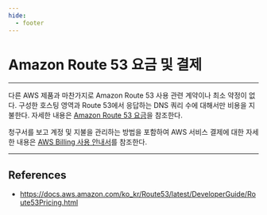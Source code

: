 ```yaml
---
hide:
  - footer
---
```


# Amazon Route 53 요금 및 결제

---

다른 AWS 제품과 마찬가지로 Amazon Route 53 사용 관련 계약이나 최소 약정이 없다. 구성한 호스팅 영역과 Route 53에서 응답하는 DNS 쿼리 수에 대해서만 비용을 지불한다. 자세한 내용은 [Amazon Route 53 요금](http://aws.amazon.com/route53/pricing/)을 참조한다.

청구서를 보고 계정 및 지불을 관리하는 방법을 포함하여 AWS 서비스 결제에 대한 자세한 내용은 [AWS Billing 사용 안내서](https://docs.aws.amazon.com/awsaccountbilling/latest/aboutv2/)를 참조한다.

---

## References

- <https://docs.aws.amazon.com/ko_kr/Route53/latest/DeveloperGuide/Route53Pricing.html>
